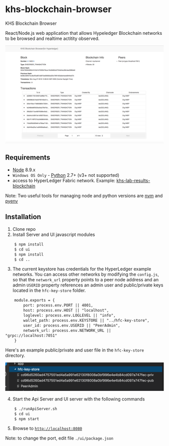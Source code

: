 # khs-blockchain-browser
KHS Blockchain Browser


React/Node.js web application that allows Hypeledger 
Blockchain networks to be browsed and realtime actitity observed.

![](images/khs-block-browser.png)



## Requirements
* [Node](https://nodejs.org/en/download/) 8.9.x
* `Windows OS Only` - [Python](https://www.python.org/downloads/) 2.7+ (v3+ not supported)
* access to HyperLedger Fabric network.  Example: [khs-lab-results-blockchain](https://github.com/in-the-keyhole/khs-lab-results-blockchain)

Note: Two useful tools for managing node and python versions are [nvm](https://github.com/creationix/nvm) and [pyenv](https://github.com/pyenv/pyenv)

## Installation 
1. Clone repo
2. Install Server and UI javascript modules 


```
    $ npm install 
    $ cd ui
    $ npm install 
    $ cd ..
```

3. The current keystore has credentials for the HyperLedger example networks. You can access other networks by modifying the `config.js`,  so that the `network_url` property points to a peer node address and an admin `USERID` property references an admin user and public/private keys located in the `hfc-key-store` folder.

```
    module.exports = {
        port: process.env.PORT || 4001,
        host: process.env.HOST || "localhost",
        loglevel: process.env.LOGLEVEL || "info",
        wallet_path: process.env.KEYSTORE || "../hfc-key-store",
        user_id: process.env.USERID || "PeerAdmin",
        network_url: process.env.NETWORK_URL || "grpc://localhost:7051"  
    }
```

Here's an example public/private and user file in the `hfc-key-store` directory. 

![](images/keystore.png)

4. Start the Api Server and UI server with the following commands 

```
    $ ./runApiServer.sh 
    $ cd ui 
    $ npm start 
```

5. Browse to [`http://localhost:8080`](http://localhost:8080)

Note: to change the port, edit file `./ui/package.json`




